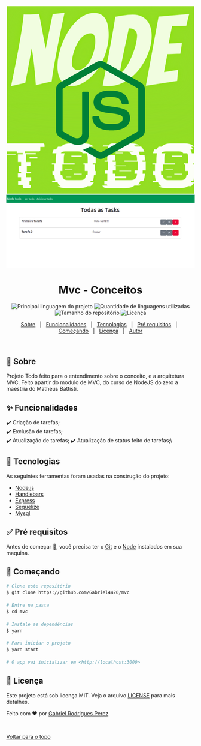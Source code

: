 <div align="center" id="top"> 
  <img src="public/images/logo.png" alt="Mvc" />
  <img src="public/images/Home.png" alt="Mvc" />
</div>

<h1 align="center">Mvc - Conceitos </h1>

<p align="center">
  <img alt="Principal linguagem do projeto" src="https://img.shields.io/github/languages/top/Gabriel4420/mvc?color=56BEB8">

  <img alt="Quantidade de linguagens utilizadas" src="https://img.shields.io/github/languages/count/Gabriel4420/mvc?color=56BEB8">

  <img alt="Tamanho do repositório" src="https://img.shields.io/github/repo-size/Gabriel4420/mvc?color=56BEB8">

  <img alt="Licença" src="https://img.shields.io/github/license/Gabriel4420/mvc?color=56BEB8">

</p>



<p align="center">
  <a href="#dart-sobre">Sobre</a> &#xa0; | &#xa0; 
  <a href="#sparkles-funcionalidades">Funcionalidades</a> &#xa0; | &#xa0;
  <a href="#rocket-tecnologias">Tecnologias</a> &#xa0; | &#xa0;
  <a href="#white_check_mark-pré-requisitos">Pré requisitos</a> &#xa0; | &#xa0;
  <a href="#checkered_flag-começando">Começando</a> &#xa0; | &#xa0;
  <a href="#memo-licença">Licença</a> &#xa0; | &#xa0;
  <a href="https://github.com/Gabriel4420" target="_blank">Autor</a>
</p>

<br>

## :dart: Sobre ##

Projeto Todo feito para o entendimento sobre o conceito, e a arquitetura MVC. Feito apartir do modulo de MVC, do curso de NodeJS do zero a maestria do Matheus Battisti.

## :sparkles: Funcionalidades ##

:heavy_check_mark: Criação de tarefas;\
:heavy_check_mark: Exclusão de tarefas;\
:heavy_check_mark: Atualização de tarefas;
:heavy_check_mark: Atualização de status feito de tarefas;\

## :rocket: Tecnologias ##

As seguintes ferramentas foram usadas na construção do projeto:

- [Node.js](https://nodejs.org/en/)
- [Handlebars](https://handlebarsjs.com/)
- [Express](https://expressjs.com/pt-br/)
- [Sequelize](https://sequelize.org/)
- [Mysql](https://www.mysql.com/)

## :white_check_mark: Pré requisitos ##

Antes de começar :checkered_flag:, você precisa ter o [Git](https://git-scm.com) e o [Node](https://nodejs.org/en/) instalados em sua maquina.

## :checkered_flag: Começando ##

```bash
# Clone este repositório
$ git clone https://github.com/Gabriel4420/mvc

# Entre na pasta
$ cd mvc

# Instale as dependências
$ yarn

# Para iniciar o projeto
$ yarn start

# O app vai inicializar em <http://localhost:3000>
```

## :memo: Licença ##

Este projeto está sob licença MIT. Veja o arquivo [LICENSE](LICENSE.md) para mais detalhes.


Feito com :heart: por <a href="https://github.com/Gabriel4420" target="_blank">Gabriel Rodrigues Perez</a>

&#xa0;

<a href="#top">Voltar para o topo</a>
